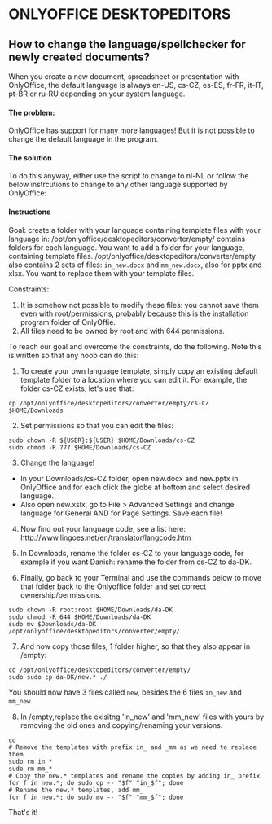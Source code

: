 # ONLYOFFICE DESKTOPEDITORS
## How to change the language/spellchecker for newly created documents?
When you create a new document, spreadsheet or presentation with OnlyOffice, the default language is always en-US, cs-CZ, es-ES, fr-FR, it-IT, pt-BR or ru-RU depending on your system language.

#### The problem:
OnlyOffice has support for many more languages! But it is not possible to change the default language in the program.

#### The solution
To do this anyway, either use the script to change to nl-NL or follow the below instrcutions to change to any other language supported by OnlyOffice:

#### Instructions
Goal: create a folder with your language containing template files with your language in: 
/opt/onlyoffice/desktopeditors/converter/empty/ contains folders for each language. You want to add a folder for your language, containing template files.
/opt/onlyoffice/desktopeditors/converter/empty also contains 2 sets of files: `in_new.docx` and `mm_new.docx`, also for pptx and xlsx. You want to replace them with your template files.

Constraints:
1. It is somehow not possible to modify these files: you cannot save them even with root/permissions, probably because this is the installation program folder of OnlyOffie.
2. All files need to be owned by root and with 644 permissions. 

To reach our goal and overcome the constraints, do the following. Note this is written so that any noob can do this:


1. To create your own language template, simply copy an existing default template folder to a location where you can edit it. For example, the folder cs-CZ exists, let's use that:
```
cp /opt/onlyoffice/desktopeditors/converter/empty/cs-CZ $HOME/Downloads
```
2. Set permissions so that you can edit the files:
```
sudo chown -R ${USER}:${USER} $HOME/Downloads/cs-CZ
sudo chmod -R 777 $HOME/Downloads/cs-CZ
```
3. Change the language!
- In your Downloads/cs-CZ folder, open new.docx and new.pptx in OnlyOffice and for each click the globe at bottom and select desired language.
- Also open new.xslx, go to File > Advanced Settings and change language for General AND for Page Settings. 
Save each file! 

4. Now find out your language code, see a list here: http://www.lingoes.net/en/translator/langcode.htm

5. In Downloads, rename the folder cs-CZ to your language code, for example if you want Danish: rename the folder from cs-CZ to da-DK.

6. Finally, go back to your Terminal and use the commands below to move that folder back to the Onlyoffice folder and set correct ownership/permissions.
```
sudo chown -R root:root $HOME/Downloads/da-DK
sudo chmod -R 644 $HOME/Downloads/da-DK
sudo mv $Downloads/da-DK /opt/onlyoffice/desktopeditors/converter/empty/
```

7. And now copy those files, 1 folder higher, so that they also appear in /empty:
```
cd /opt/onlyoffice/desktopeditors/converter/empty/
sudo sudo cp da-DK/new.* ./
```
You should now have 3 files called `new`, besides the 6 files `in_new` and `mm_new`. 

8. In /empty,replace the exisitng 'in_new' and 'mm_new' files with yours by removing the old ones and copying/renaming your versions.
```
cd 
# Remove the templates with prefix in_ and _mm as we need to replace them
sudo rm in_*
sudo rm mm_*
# Copy the new.* templates and rename the copies by adding in_ prefix
for f in new.*; do sudo cp -- "$f" "in_$f"; done
# Rename the new.* templates, add mm_ 
for f in new.*; do sudo mv -- "$f" "mm_$f"; done
```

That's it!
